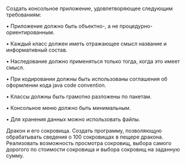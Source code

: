 Создать консольное приложение, удовлетворяющее следующим требованиям:

•	Приложение должно быть объектно-, а не процедурно-ориентированным.

•	Каждый класс должен иметь отражающее смысл название и информативный состав.

•	Наследование должно применяться только тогда, когда это имеет смысл.

•	При кодировании должны быть использованы соглашения об оформлении кода java code convention.

•	Классы должны быть грамотно разложены по пакетам.

•	Консольное меню должно быть минимальным.

•	Для хранения данных можно использовать файлы.


Дракон и его сокровища. Создать программу, позволяющую обрабатывать сведения о 100 сокровищах в пещере дракона. Реализовать возможность просмотра сокровищ, выбора самого дорогого по стоимости сокровища и выбора сокровищ на заданную сумму.
